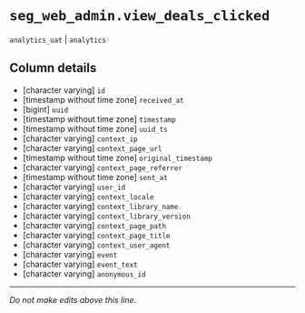 # `seg_web_admin.view_deals_clicked`
`analytics_uat` | `analytics`

## Column details
* [character varying] `id`
* [timestamp without time zone] `received_at`
* [bigint]    `uuid`
* [timestamp without time zone] `timestamp`
* [timestamp without time zone] `uuid_ts`
* [character varying] `context_ip`
* [character varying] `context_page_url`
* [timestamp without time zone] `original_timestamp`
* [character varying] `context_page_referrer`
* [timestamp without time zone] `sent_at`
* [character varying] `user_id`
* [character varying] `context_locale`
* [character varying] `context_library_name`
* [character varying] `context_library_version`
* [character varying] `context_page_path`
* [character varying] `context_page_title`
* [character varying] `context_user_agent`
* [character varying] `event`
* [character varying] `event_text`
* [character varying] `anonymous_id`

-------------------------------------------------------------------------------
*Do not make edits above this line.*
